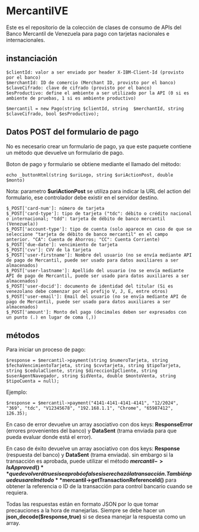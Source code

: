 # MercantilVE
Este es el repositorio de la colección de clases de consumo de APIs del Banco Mercantil de Venezuela para pago con tarjetas nacionales e internacionales.
## instanciación
```
$clientId: valor a ser enviado por header X-IBM-Client-Id (provisto por el banco)
$merchantId: ID de comercio (Merchant ID, provisto por el banco)
$claveCifrado: clave de cifrado (provisto por el banco)
$esProductivo: define el ambiente a ser utilizado por la API (0 si es ambiente de pruebas, 1 si es ambiente productivo)
```
```
$mercantil = new Pago(string $clientId, string  $merchantId, string $claveCifrado, bool $esProductivo);
```
## Datos POST del formulario de pago
No es necesario crear un formulario de pago, ya que este paquete contiene un método que devuelve un formulario de pago.

Boton de pago y formulario se obtiene mediante el llamado del método:
```
echo _buttonHtml(string $uriLogo, string $uriActionPost, double $monto)
```
Nota: parametro **$uriActionPost** se utiliza para indicar la URL del action del formulario, ese controlador debe existir en el servidor destino.
```
$_POST['card-num']: número de tarjeta
$_POST['card-type']: tipo de tarjeta ("tdc": débito o crédito nacional o internacional; "tdd": tarjeta de débito de banco mercantil (Venezuela))
$_POST['account-type']: tipo de cuenta (solo aparece en caso de que se seleccione "tarjeta de débito de banco mercantil" en el campo anterior. "CA": Cuenta de Ahorros; "CC": Cuenta Corriente)
$_POST['due-date']: vencimiento de tarjeta
$_POST['cvv']: CVV de la tarjeta
$_POST['user-firstname']: Nombre del usuario (no se envía mediante API de pago de Mercantil, puede ser usado para datos auxiliares a ser almacenados)
$_POST['user-lastname']: Apellido del usuario (no se envía mediante API de pago de Mercantil, puede ser usado para datos auxiliares a ser almacenados)
$_POST['user-docid']: documento de identidad del titular (Si es venezolano debe comenzar por el prefijo V, J, E, entre otros)
$_POST['user-email']: Email del usuario (no se envía mediante API de pago de Mercantil, puede ser usado para datos auxiliares a ser almacenados)
$_POST['amount']: Monto del pago (decimales deben ser expresados con un punto (.) en lugar de coma (,))
```
## métodos
Para iniciar un proceso de pago:
```
$response = $mercantil->payment(string $numeroTarjeta, string $fechaVencimientoTarjeta, string $cvvtarjeta, string $tipoTarjeta, string $cedulaCliente, string $direccionIpCliente, string $userAgentNavegador, string $idVenta, double $montoVenta, string $tipoCuenta = null);
```
Ejemplo:
```
$response = $mercantil->payment("4141-4141-4141-4141", "12/2024", "369", "tdc", "V12345678", "192.168.1.1", "Chrome", "65987412", 126.35);
```
En caso de error devuelve un array asociativo con dos keys: **ResponseError** (errores provenientes del banco) y **DataSent** (trama enviada para que pueda evaluar donde está el error).

En caso de éxito devuelve un array asociativo con dos keys: **Response** (respuesta del banco) y **DataSent** (trama enviada). sin embargo si la transacción es aprobada, puede utilizar el método **$mercantil->IsApproved()** que devolverá true si se aprobó o false si se rechazó la transacción. También puede usar el método **$mercantil->getTransactionReferenceId()** para obtener la referencia o ID de la transacción para control bancario cuando se requiera.

Todas las respuestas están en formato JSON por lo que tomar precauciones a la hora de manejarlas. Siempre se debe hacer un **json_decode($response,true)** si se desea manejar la respuesta como un array.